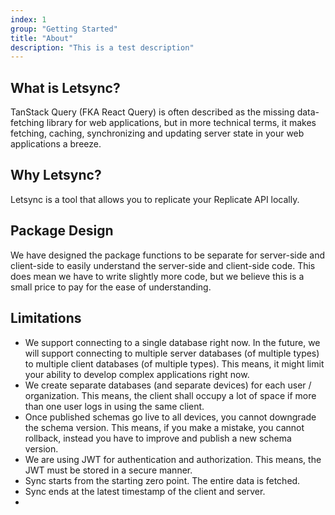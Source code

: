 ```yaml
---
index: 1
group: "Getting Started"
title: "About"
description: "This is a test description"
---
```


## What is Letsync?

TanStack Query (FKA React Query) is often described as the missing data-fetching library for web applications, but in more technical terms, it makes fetching, caching, synchronizing and updating server state in your web applications a breeze.

## Why Letsync?

Letsync is a tool that allows you to replicate your Replicate API locally.

## Package Design

We have designed the package functions to be separate for server-side and client-side to easily understand the server-side and client-side code. This does mean we have to write slightly more code, but we believe this is a small price to pay for the ease of understanding.

## Limitations

- We support connecting to a single database right now. In the future, we will support connecting to multiple server databases (of multiple types) to multiple client databases (of multiple types). This means, it might limit your ability to develop complex applications right now.
- We create separate databases (and separate devices) for each user / organization. This means, the client shall occupy a lot of space if more than one user logs in using the same client.
- Once published schemas go live to all devices, you cannot downgrade the schema version. This means, if you make a mistake, you cannot rollback, instead you have to improve and publish a new schema version.
- We are using JWT for authentication and authorization. This means, the JWT must be stored in a secure manner.
- Sync starts from the starting zero point. The entire data is fetched.
- Sync ends at the latest timestamp of the client and server.
-
